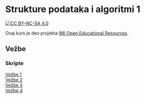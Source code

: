 # Strukture podataka i algoritmi 1

[![CC BY-NC-SA 4.0][licence-shield]][licence]

Ovaj kurs je deo projekta [IMI Open Educational Resources](https://imioer.github.io).

## Vežbe

### Skripte

[Vežbe 1](./vezbe/01.md)  
[Vežbe 2](./vezbe/02.md)  
[Vežbe 3](./vezbe/03.md)  
[Vežbe 4](./vezbe/04.md)

[licence]: http://creativecommons.org/licenses/by-nc-sa/4.0/
[licence-shield]: https://img.shields.io/badge/License-CC%20BY--NC--SA%204.0-lightgrey.svg

